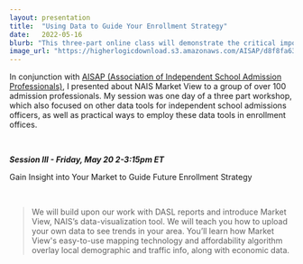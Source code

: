 ```yaml
---
layout: presentation
title:  "Using Data to Guide Your Enrollment Strategy"
date:   2022-05-16
blurb: "This three-part online class will demonstrate the critical importance of data and how you can utilize it to drive strategy and exhibit leadership to your school and board."
image_url: "https://higherlogicdownload.s3.amazonaws.com/AISAP/d8f8fa63-7504-4e46-8d7e-2e4673662c8e/UploadedImages/Event_Images/220516_DASL-Course.png"
---
```

In conjunction with [AISAP (Association of Independent School Admission Professionals)](https://www.aisap.org/events/event-description?CalendarEventKey=f5ab0f04-c369-4d3e-8ff4-2e529c21b829&Home=%2Feducate%2Fcalendar), I presented about NAIS Market View to a group of over 100 admission professionals. My session was one day of a three part workshop, which also focused on other data tools for independent school admissions officers, as well as practical ways to employ these data tools in enrollment offices.  


&nbsp;

___Session III  -  Friday, May 20 2-3:15pm ET___


Gain Insight into Your Market to Guide Future Enrollment Strategy

&nbsp;

> We will build upon our work with DASL reports and introduce Market View, NAIS’s data-visualization tool. We will teach you how to upload your own data to see trends in your area. You’ll learn how Market View's easy-to-use mapping technology and affordability algorithm overlay local demographic and traffic info, along with economic data.
